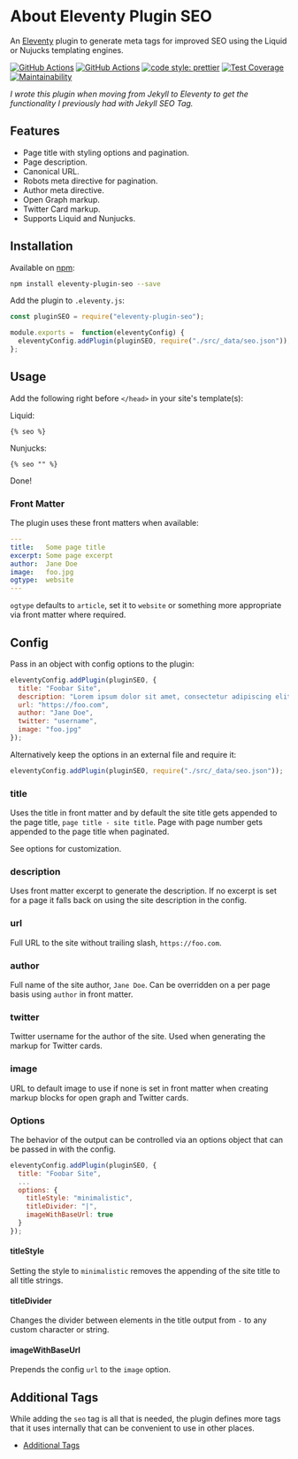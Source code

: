# About Eleventy Plugin SEO

An [Eleventy](https://github.com/11ty/eleventy) plugin to generate meta tags for improved SEO using the Liquid or Nujucks templating engines.

[![GitHub Actions](https://github.com/artstorm/eleventy-plugin-seo/workflows/CI/badge.svg)](https://github.com/artstorm/eleventy-plugin-seo/actions)
[![GitHub Actions](https://github.com/artstorm/eleventy-plugin-seo/workflows/style/badge.svg)](https://github.com/artstorm/eleventy-plugin-seo/actions)
[![code style: prettier](https://img.shields.io/badge/code_style-prettier-ff69b4.svg)](https://github.com/prettier/prettier)
[![Test Coverage](https://api.codeclimate.com/v1/badges/1ed1dcde669edcc8240a/test_coverage)](https://codeclimate.com/github/artstorm/eleventy-plugin-seo/test_coverage)
[![Maintainability](https://api.codeclimate.com/v1/badges/1ed1dcde669edcc8240a/maintainability)](https://codeclimate.com/github/artstorm/eleventy-plugin-seo/maintainability)

_I wrote this plugin when moving from Jekyll to Eleventy to get the functionality I previously had with Jekyll SEO Tag._

## Features

* Page title with styling options and pagination.
* Page description.
* Canonical URL.
* Robots meta directive for pagination.
* Author meta directive.
* Open Graph markup.
* Twitter Card markup.
* Supports Liquid and Nunjucks.

## Installation

Available on [npm](https://www.npmjs.com/package/eleventy-plugin-seo):

```sh
npm install eleventy-plugin-seo --save
```

Add the plugin to `.eleventy.js`:

```js
const pluginSEO = require("eleventy-plugin-seo");

module.exports =  function(eleventyConfig) {
  eleventyConfig.addPlugin(pluginSEO, require("./src/_data/seo.json"));
};
```

## Usage

Add the following right before `</head>` in your site's template(s):

Liquid:
```
{% seo %}
```

Nunjucks:
```
{% seo "" %}
```

Done!

### Front Matter

The plugin uses these front matters when available:

```yml
---
title:   Some page title
excerpt: Some page excerpt
author:  Jane Doe
image:   foo.jpg
ogtype:  website
---
```

`ogtype` defaults to `article`, set it to `website` or something more appropriate via front matter where required.

## Config

Pass in an object with config options to the plugin:

```js
eleventyConfig.addPlugin(pluginSEO, {
  title: "Foobar Site",
  description: "Lorem ipsum dolor sit amet, consectetur adipiscing elit.",
  url: "https://foo.com",
  author: "Jane Doe",
  twitter: "username",
  image: "foo.jpg"
});
```  

Alternatively keep the options in an external file and require it:

```js
eleventyConfig.addPlugin(pluginSEO, require("./src/_data/seo.json"));
```

### title

Uses the title in front matter and by default the site title gets appended to the page title, `page title - site title`. Page with page number gets appended to the page title when paginated. 

See options for customization.

### description

Uses front matter excerpt to generate the description. If no excerpt is set for a page it falls back on using the site description in the config. 

### url

Full URL to the site without trailing slash, `https://foo.com`.

### author

Full name of the site author, `Jane Doe`. Can be overridden on a per page basis using `author` in front matter.

### twitter

Twitter username for the author of the site. Used when generating the markup for Twitter cards.

### image

URL to default image to use if none is set in front matter when creating markup blocks for open graph and Twitter cards.

### Options

The behavior of the output can be controlled via an options object that can be passed in with the config.

```js
eleventyConfig.addPlugin(pluginSEO, {
  title: "Foobar Site",
  ...
  options: {
    titleStyle: "minimalistic",
    titleDivider: "|",
    imageWithBaseUrl: true
  }
});
```  

#### titleStyle

Setting the style to `minimalistic` removes the appending of the site title to all title strings.

#### titleDivider

Changes the divider between elements in the title output from `-` to any custom character or string.

#### imageWithBaseUrl

Prepends the config `url` to the `image` option.

## Additional Tags

While adding the `seo` tag is all that is needed, the plugin defines more tags that it uses internally that can be convenient to use in other places.

* [Additional Tags](doc/additional-tags.md)
